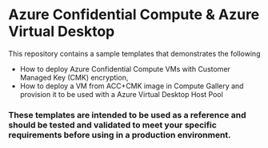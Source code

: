 # Azure Confidential Compute & Azure Virtual Desktop

This repository contains a sample templates that demonstrates the following 
- How to deploy Azure Confidential Compute VMs with Customer Managed Key (CMK) encryption,
- How to deploy a VM from ACC+CMK image in Compute Gallery and provision it to be used with a Azure Virtual Desktop Host Pool

### **These templates are intended to be used as a reference and should be tested and validated to meet your specific requirements before using in a production environment.**